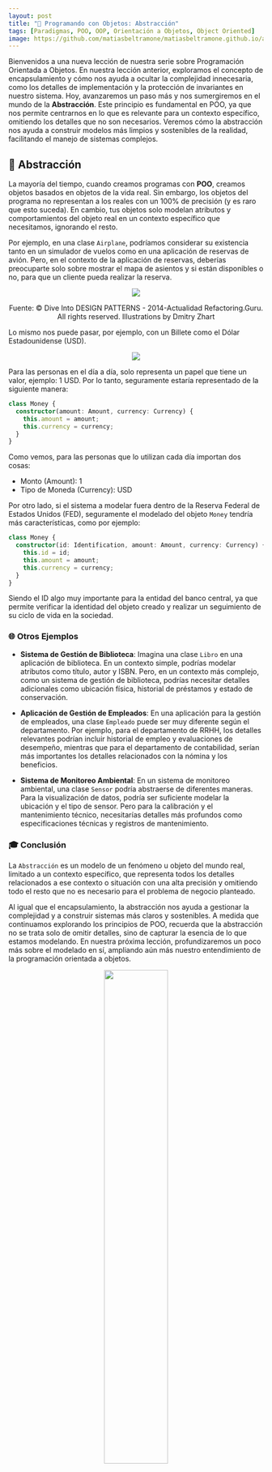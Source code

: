 ```yaml
---
layout: post
title: "🧱 Programando con Objetos: Abstracción"
tags: [Paradigmas, POO, OOP, Orientación a Objetos, Object Oriented]
image: https://github.com/matiasbeltramone/matiasbeltramone.github.io/assets/22304957/4d7caf66-7b33-4652-b4de-eb2490ee99f5
---
```


Bienvenidos a una nueva lección de nuestra serie sobre Programación Orientada a Objetos. En nuestra lección anterior, exploramos el concepto de encapsulamiento y cómo nos ayuda a ocultar la complejidad innecesaria,
como los detalles de implementación y la protección de invariantes en nuestro sistema. Hoy, avanzaremos un paso más y nos sumergiremos en el mundo de la **Abstracción**. Este principio es fundamental en POO,
ya que nos permite centrarnos en lo que es relevante para un contexto específico, omitiendo los detalles que no son necesarios. Veremos cómo la abstracción nos ayuda a construir modelos más limpios y sostenibles de la realidad,
facilitando el manejo de sistemas complejos.

## 🎨 Abstracción

La mayoría del tiempo, cuando creamos programas con **POO**, creamos objetos basados en objetos de la vida real. Sin embargo, los objetos del programa no representan a los reales con un 100% de precisión (y es raro que esto suceda). En cambio, tus objetos solo modelan atributos y comportamientos del objeto real en un contexto específico que necesitamos, ignorando el resto.

Por ejemplo, en una clase `Airplane`, podríamos considerar su existencia tanto en un simulador de vuelos como en una aplicación de reservas de avión. Pero, en el contexto de la aplicación de reservas, deberías preocuparte solo sobre mostrar el mapa de asientos y si están disponibles o no, para que un cliente pueda realizar la reserva.

<p align="center"><img src="https://user-images.githubusercontent.com/22304957/71416078-b7fea180-263d-11ea-8940-51e7b67deade.png"/></p>
<p align="center">Fuente: © Dive Into DESIGN PATTERNS - 2014-Actualidad Refactoring.Guru. All rights reserved. Illustrations by Dmitry Zhart</p>

Lo mismo nos puede pasar, por ejemplo, con un Billete como el Dólar Estadounidense (USD).

<p align="center"><img src="https://user-images.githubusercontent.com/22304957/218905678-19da63c2-80c5-4157-a3fa-c840c642efe0.png"/></p>

Para las personas en el día a día, solo representa un papel que tiene un valor, ejemplo: 1 USD. Por lo tanto, seguramente estaría representado de la siguiente manera:

```typescript
class Money {
  constructor(amount: Amount, currency: Currency) {
    this.amount = amount;
    this.currency = currency;
  }
}
```

Como vemos, para las personas que lo utilizan cada día importan dos cosas:

- Monto (Amount): 1
- Tipo de Moneda (Currency): USD

Por otro lado, si el sistema a modelar fuera dentro de la Reserva Federal de Estados Unidos (FED), seguramente el modelado del objeto `Money` tendría más características, como por ejemplo:

```typescript
class Money {
  constructor(id: Identification, amount: Amount, currency: Currency) {
    this.id = id;
    this.amount = amount;
    this.currency = currency;
  }
}
```

Siendo el ID algo muy importante para la entidad del banco central, ya que permite verificar la identidad del objeto creado y realizar un seguimiento de su ciclo de vida en la sociedad.

### 🌐 Otros Ejemplos 

- **Sistema de Gestión de Biblioteca**: Imagina una clase `Libro` en una aplicación de biblioteca. En un contexto simple, podrías modelar atributos como título, autor y ISBN. Pero, en un contexto más complejo, como un sistema de gestión de biblioteca, podrías necesitar detalles adicionales como ubicación física, historial de préstamos y estado de conservación.

- **Aplicación de Gestión de Empleados**: En una aplicación para la gestión de empleados, una clase `Empleado` puede ser muy diferente según el departamento. Por ejemplo, para el departamento de RRHH, los detalles relevantes podrían incluir historial de empleo y evaluaciones de desempeño, mientras que para el departamento de contabilidad, serían más importantes los detalles relacionados con la nómina y los beneficios.

- **Sistema de Monitoreo Ambiental**: En un sistema de monitoreo ambiental, una clase `Sensor` podría abstraerse de diferentes maneras. Para la visualización de datos, podría ser suficiente modelar la ubicación y el tipo de sensor. Pero para la calibración y el mantenimiento técnico, necesitarías detalles más profundos como especificaciones técnicas y registros de mantenimiento.

### 🎓 Conclusión
La `Abstracción` es un modelo de un fenómeno u objeto del mundo real, limitado a un contexto específico, que representa todos los detalles relacionados a ese contexto o situación con una alta precisión y omitiendo todo el resto que no es necesario para el problema de negocio planteado.

Al igual que el encapsulamiento, la abstracción nos ayuda a gestionar la complejidad y a construir sistemas más claros y sostenibles. A medida que continuamos explorando los principios de POO, recuerda que la abstracción no se trata solo de omitir detalles, sino de capturar la esencia de lo que estamos modelando. En nuestra próxima lección, profundizaremos un poco más sobre el modelado en sí, ampliando aún más nuestro entendimiento de la programación orientada a objetos.

<p align="center"><img width="50%" src="https://user-images.githubusercontent.com/22304957/211164605-ed461c29-b3c2-4eef-acf3-ad8cd9bdbbdc.png"/></p>
